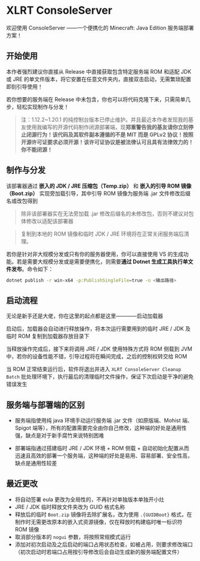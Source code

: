 ﻿# XLRT ConsoleServer

欢迎使用 ConsoleServer ——一个便携化的 Minecraft: Java Edition 服务端部署方案！

## 开始使用

本作者强烈建议你直接从 Release 中直接获取包含特定服务端 ROM 和适配 JDK 或 JRE 的单文件版本，将它安置在任意文件夹内，直接双击启动，无需繁琐配置即刻引导使用！

若你想要的服务端在 Release 中未包含，你也可以将代码克隆下来，只需简单几步，轻松实现制作与分发！

> 注：1.12.2~1.20.1 的纯控制台版本已停止维护。并且最近本作者发现我的基友使用我编写的开源代码制作闭源部署端，现**郑重警告我的基友请你立刻停止闭源行为！该代码及其软件副本遵循的不是 MIT 而是 GPLv2 协议！按照开源许可证要求必须开源！该许可证协议是被法律认可且具有法律效力的！你不能闭源！**

## 制作与分发

该部署器通过 **嵌入的 JDK / JRE 压缩包（Temp.zip）** 和 **嵌入的引导 ROM 镜像（Boot.zip）** 实现旁加载引导，其中引导 ROM 镜像为服务端 .jar 文件修改后缀名或改包得到

> 除非该部署器实在无法旁加载 .jar 修改后缀名的未修改包，否则不建议对包体修改以适配该部署器

> 复制到本地的 ROM 镜像和临时 JDK / JRE 环境将在正常关闭服务端后清理。

若你是针对非大规模分发或只有你的服务器使用，你可以直接使用 VS 的生成功能。若是需要大规模分发或是需要便携化，则需要**通过 Dotnet 生成工具执行单文件发布**。命令如下：

```bash
dotnet publish -r win-x64 -p:PublishSingleFile=true -o <输出路径>
```

## 启动流程

无论是新手还是大佬，你在这里的起点都是这里————启动加载器

启动后，加载器会自动进行释放操作，将本次运行需要用到的临时 JRE / JDK 及临时 ROM 复制到加载器存放目录下

当释放操作完成后，接下来将调用 JRE / JDK 使用特殊方式将 ROM 侧载到 JVM 中，若你的设备性能不错，引导过程将在瞬间完成，之后的控制权转交给 ROM

当 ROM 正常结束运行后，软件将退出并进入 `XLRT ConsoleServer Cleanup Batch` 批处理环境下，执行最后的清理临时文件操作，保证下次启动是干净的避免错误发生

## 服务端与部署端的区别

- 服务端指使用纯 java 环境手动运行服务端 .jar 文件（如原版端、Mohist 端、Spigot 端等），所有的配置需要完全由你自己修改，这种端的好处是通用性强，缺点是对于新手腐竹来说特别困难

- 部署端指通过搭建临时 JRE / JDK 环境 + ROM 侧载 + 自动初始化配置从而迅速且高效的部署一个服务端，这种端的好处是易用、容易部署、安全性高，缺点是通用性较差

## 最近更改

- 将自动签署 eula 更改为全局性的，不再针对单独版本单独开小灶
- JRE / JDK 临时释放文件夹改为 GUID 格式名称
- 释放后的临时 `Boot.zip` 镜像将去除扩展名，改为使用 `.{GUIDBoot}` 格式，在制作时无需更改原本的嵌入式资源镜像，仅在释放时构建临时唯一标识符 ROM 镜像
- 取消部分版本的 `nogui` 参数，将按照常规模式运行
- 添加对初次启动及之后启动的端口占用状态检查，如被占用，则要求修改端口（初次启动时若端口占用按引导修改后会自动生成新的服务端配置文件）